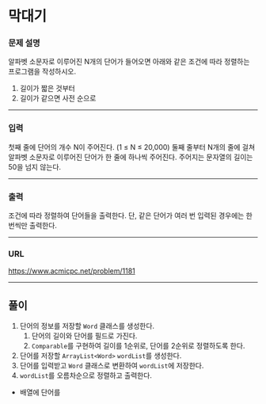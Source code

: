 # 막대기

### 문제 설명

알파벳 소문자로 이루어진 N개의 단어가 들어오면 아래와 같은 조건에 따라 정렬하는 프로그램을 작성하시오.

1. 길이가 짧은 것부터
2. 길이가 같으면 사전 순으로

-----------
### 입력

첫째 줄에 단어의 개수 N이 주어진다. (1 ≤ N ≤ 20,000) 둘째 줄부터 N개의 줄에 걸쳐 알파벳 소문자로 이루어진 단어가 한 줄에 하나씩 주어진다. 주어지는 문자열의 길이는 50을 넘지 않는다.

-----------
### 출력

조건에 따라 정렬하여 단어들을 출력한다. 단, 같은 단어가 여러 번 입력된 경우에는 한 번씩만 출력한다.

-----------
### URL

https://www.acmicpc.net/problem/1181

-----------
## 풀이
1. 단어의 정보를 저장할 `Word` 클래스를 생성한다.
   1. 단어의 길이와 단어를 필드로 가진다.
   2. `Comparable`를 구현하여 길이를 1순위로, 단어를 2순위로 정렬하도록 한다.
2. 단어를 저장할 `ArrayList<Word>` `wordList`를 생성한다.
3. 단어를 입력받고 `Word` 클래스로 변환하여 `wordList`에 저장한다.
4. `wordList`를 오름차순으로 정렬하고 출력한다.

- 배열에 단어를 